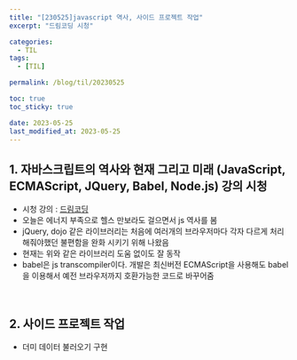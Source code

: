 ```yaml
---
title: "[230525]javascript 역사, 사이드 프로젝트 작업"
excerpt: "드림코딩 시청"

categories:
  - TIL
tags:
  - [TIL]

permalink: /blog/til/20230525

toc: true
toc_sticky: true

date: 2023-05-25
last_modified_at: 2023-05-25
---
```


## 1. 자바스크립트의 역사와 현재 그리고 미래 (JavaScript, ECMAScript, JQuery, Babel, Node.js) 강의 시청

- 시청 강의 : [드림코딩](https://youtu.be/wcsVjmHrUQg)
- 오늘은 에너지 부족으로 헬스 만보라도 걸으면서 js 역사를 봄
- jQuery, dojo 같은 라이브러리는 처음에 여러개의 브라우저마다 각자 다르게 처리해줘야했던 불편함을 완화 시키기 위해 나왔음
- 현재는 위와 같은 라이브러리 도움 없이도 잘 동작
- babel은 js transcompiler이다. 개발은 최신버전 ECMAScript을 사용해도 babel을 이용해서 예전 브라우저까지 호환가능한 코드로 바꾸어줌

<br>

## 2. 사이드 프로젝트 작업

- 더미 데이터 불러오기 구현
